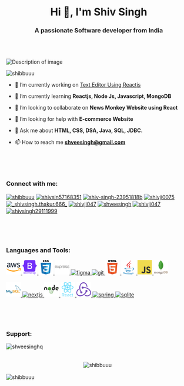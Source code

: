 <h1 align="center">Hi 👋, I'm Shiv Singh</h1>
<h3 align="center">A passionate Software developer from India</h3>
<br>
<br>
<br>

<img src="https://repository-images.githubusercontent.com/462900780/0a10af70-6cbf-46df-9071-0ff586a3b1d6" alt="Description of image">


<p align="left"> <img src="https://komarev.com/ghpvc/?username=shibbuuu&label=Profile%20views&color=0e75b6&style=flat" alt="shibbuuu" /> </p>

- 🔭 I’m currently working on [Text Editor Using Reactjs](https://github.com/Shibbuuu/Text-Editor-using-react)

- 🌱 I’m currently learning **Reactjs, Node Js, Javascript, MongoDB**

- 👯 I’m looking to collaborate on **News Monkey Website using React**

- 🤝 I’m looking for help with **E-commerce Website**

- 💬 Ask me about **HTML, CSS, DSA, Java, SQL, JDBC.**

- 📫 How to reach me **shveesingh@gmail.com**

>
<br>
<br>
<br>
<h3 align="left">Connect with me:</h3>

<p align="left">
<a href="https://dev.to/shibbuuu" target="blank"><img align="center" src="https://raw.githubusercontent.com/rahuldkjain/github-profile-readme-generator/master/src/images/icons/Social/devto.svg" alt="shibbuuu" height="30" width="40" /></a>
<a href="https://twitter.com/shivsin57168351" target="blank"><img align="center" src="https://raw.githubusercontent.com/rahuldkjain/github-profile-readme-generator/master/src/images/icons/Social/twitter.svg" alt="shivsin57168351" height="30" width="40" /></a>
<a href="https://linkedin.com/in/shiv-singh-23951818b" target="blank"><img align="center" src="https://raw.githubusercontent.com/rahuldkjain/github-profile-readme-generator/master/src/images/icons/Social/linked-in-alt.svg" alt="shiv-singh-23951818b" height="30" width="40" /></a>
<a href="https://fb.com/shivji0075" target="blank"><img align="center" src="https://raw.githubusercontent.com/rahuldkjain/github-profile-readme-generator/master/src/images/icons/Social/facebook.svg" alt="shivji0075" height="30" width="40" /></a>
<a href="https://instagram.com/_shivsingh.thakur.666_" target="blank"><img align="center" src="https://raw.githubusercontent.com/rahuldkjain/github-profile-readme-generator/master/src/images/icons/Social/instagram.svg" alt="_shivsingh.thakur.666_" height="30" width="40" /></a>
<a href="https://www.codechef.com/users/shivji047" target="blank"><img align="center" src="https://cdn.jsdelivr.net/npm/simple-icons@3.1.0/icons/codechef.svg" alt="shivji047" height="30" width="40" /></a>
<a href="https://www.hackerrank.com/shveesingh" target="blank"><img align="center" src="https://raw.githubusercontent.com/rahuldkjain/github-profile-readme-generator/master/src/images/icons/Social/hackerrank.svg" alt="shveesingh" height="30" width="40" /></a>
<a href="https://www.leetcode.com/shivji047" target="blank"><img align="center" src="https://raw.githubusercontent.com/rahuldkjain/github-profile-readme-generator/master/src/images/icons/Social/leet-code.svg" alt="shivji047" height="30" width="40" /></a>
<a href="https://auth.geeksforgeeks.org/user/shivsingh29111999" target="blank"><img align="center" src="https://raw.githubusercontent.com/rahuldkjain/github-profile-readme-generator/master/src/images/icons/Social/geeks-for-geeks.svg" alt="shivsingh29111999" height="30" width="40" /></a>
</p>

<br>
<br>
<br>
<h3 align="left">Languages and Tools:</h3>

<p align="left"> <a href="https://aws.amazon.com" target="_blank" rel="noreferrer"> <img src="https://raw.githubusercontent.com/devicons/devicon/master/icons/amazonwebservices/amazonwebservices-original-wordmark.svg" alt="aws" width="40" height="40"/> </a> <a href="https://getbootstrap.com" target="_blank" rel="noreferrer"> <img src="https://raw.githubusercontent.com/devicons/devicon/master/icons/bootstrap/bootstrap-plain-wordmark.svg" alt="bootstrap" width="40" height="40"/> </a> <a href="https://www.w3schools.com/css/" target="_blank" rel="noreferrer"> <img src="https://raw.githubusercontent.com/devicons/devicon/master/icons/css3/css3-original-wordmark.svg" alt="css3" width="40" height="40"/> </a> <a href="https://expressjs.com" target="_blank" rel="noreferrer"> <img src="https://raw.githubusercontent.com/devicons/devicon/master/icons/express/express-original-wordmark.svg" alt="express" width="40" height="40"/> </a> <a href="https://www.figma.com/" target="_blank" rel="noreferrer"> <img src="https://www.vectorlogo.zone/logos/figma/figma-icon.svg" alt="figma" width="40" height="40"/> </a> <a href="https://git-scm.com/" target="_blank" rel="noreferrer"> <img src="https://www.vectorlogo.zone/logos/git-scm/git-scm-icon.svg" alt="git" width="40" height="40"/> </a> <a href="https://www.w3.org/html/" target="_blank" rel="noreferrer"> <img src="https://raw.githubusercontent.com/devicons/devicon/master/icons/html5/html5-original-wordmark.svg" alt="html5" width="40" height="40"/> </a> <a href="https://www.java.com" target="_blank" rel="noreferrer"> <img src="https://raw.githubusercontent.com/devicons/devicon/master/icons/java/java-original.svg" alt="java" width="40" height="40"/> </a> <a href="https://developer.mozilla.org/en-US/docs/Web/JavaScript" target="_blank" rel="noreferrer"> <img src="https://raw.githubusercontent.com/devicons/devicon/master/icons/javascript/javascript-original.svg" alt="javascript" width="40" height="40"/> </a> <a href="https://www.mongodb.com/" target="_blank" rel="noreferrer"> <img src="https://raw.githubusercontent.com/devicons/devicon/master/icons/mongodb/mongodb-original-wordmark.svg" alt="mongodb" width="40" height="40"/> </a> <a href="https://www.mysql.com/" target="_blank" rel="noreferrer"><br><br><img src="https://raw.githubusercontent.com/devicons/devicon/master/icons/mysql/mysql-original-wordmark.svg" alt="mysql" width="40" height="40"/> </a> <a href="https://nextjs.org/" target="_blank" rel="noreferrer"> <img src="https://cdn.worldvectorlogo.com/logos/nextjs-2.svg" alt="nextjs" width="40" height="40"/> </a> <a href="https://nodejs.org" target="_blank" rel="noreferrer"> <img src="https://raw.githubusercontent.com/devicons/devicon/master/icons/nodejs/nodejs-original-wordmark.svg" alt="nodejs" width="40" height="40"/> </a> <a href="https://reactjs.org/" target="_blank" rel="noreferrer"> <img src="https://raw.githubusercontent.com/devicons/devicon/master/icons/react/react-original-wordmark.svg" alt="react" width="40" height="40"/> </a> <a href="https://redux.js.org" target="_blank" rel="noreferrer"> <img src="https://raw.githubusercontent.com/devicons/devicon/master/icons/redux/redux-original.svg" alt="redux" width="40" height="40"/> </a> <a href="https://spring.io/" target="_blank" rel="noreferrer"> <img src="https://www.vectorlogo.zone/logos/springio/springio-icon.svg" alt="spring" width="40" height="40"/> </a> <a href="https://www.sqlite.org/" target="_blank" rel="noreferrer"> <img src="https://www.vectorlogo.zone/logos/sqlite/sqlite-icon.svg" alt="sqlite" width="40" height="40"/> </a> </p>

<br>
<br>
<br>
<h3 align="left">Support:</h3>

<p><a href="https://www.buymeacoffee.com/shveesinghq"> <img align="left" src="https://cdn.buymeacoffee.com/buttons/v2/default-yellow.png" height="50" width="210" alt="shveesinghq" /></a></p><br><br>

<p><img align="center" src="https://github-readme-stats.vercel.app/api/top-langs?username=shibbuuu&show_icons=true&locale=en&layout=compact" alt="shibbuuu" /></p>

<p><img align="center" src="https://github-readme-streak-stats.herokuapp.com/?user=shibbuuu&" alt="shibbuuu" /></p>

